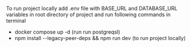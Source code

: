 
To run project locally add .env file with BASE_URL and DATABASE_URL variables in root directory of project and run following commands in terminal
- docker compose up -d (run run postgreqsl)
- npm install --legacy-peer-deps && npm run dev (to run project locally)
